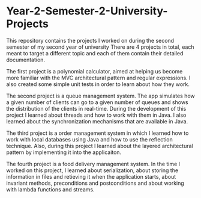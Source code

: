 # Year-2-Semester-2-University-Projects
This repository contains the projects I worked on during the second semester of my second year of university
There are 4 projects in total, each meant to target a different topic and each of them contain their detailed documentation.


The first project is a polynomial calculator, aimed at helping us become more familiar with the MVC architectural pattern and regular expressions. I also created some simple unit tests in order to learn about how they work.

The second project is a queue management system. The app simulates how a given number of clients can go to a given number of queues and shows the distribution of the clients in real-time. During the development of this project I learned about threads and how to work with them in Java. I also learned about the synchronization mechanisms that are available in Java.

The third project is a order management system in which I learned how to work with local databases using Java and how to use the reflection technique. Also, during this project I learned about the layered architectural pattern by implementing it into the applicaiton.

The fourth project is a food delivery management system. In the time I worked on this project, I learned about serialization, about storing the information in files and retieving it when the application starts, about invariant methods, preconditions and postconditions and about working with lambda functions and streams.

